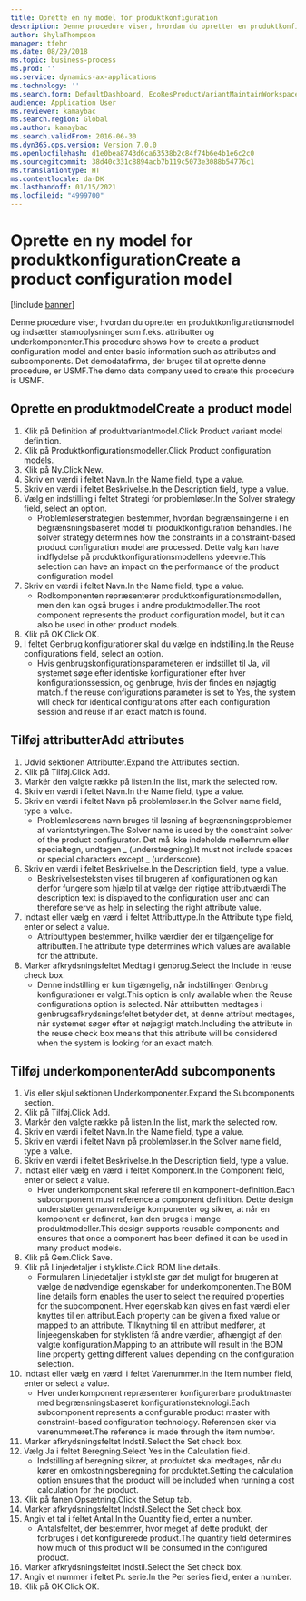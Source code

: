 ```yaml
---
title: Oprette en ny model for produktkonfiguration
description: Denne procedure viser, hvordan du opretter en produktkonfigurationsmodel og indsætter stamoplysninger som f.eks. attributter og underkomponenter.
author: ShylaThompson
manager: tfehr
ms.date: 08/29/2018
ms.topic: business-process
ms.prod: ''
ms.service: dynamics-ax-applications
ms.technology: ''
ms.search.form: DefaultDashboard, EcoResProductVariantMaintainWorkspace, PCProductConfigurationModelListPage, PCCreateProductConfigurationModel, PCProductConfigurationModelDetails, PCBOMLineDetails
audience: Application User
ms.reviewer: kamaybac
ms.search.region: Global
ms.author: kamaybac
ms.search.validFrom: 2016-06-30
ms.dyn365.ops.version: Version 7.0.0
ms.openlocfilehash: d1e0bea8743d6ca63538b2c84f74b6e4b1e6c2c0
ms.sourcegitcommit: 38d40c331c8894acb7b119c5073e3088b54776c1
ms.translationtype: HT
ms.contentlocale: da-DK
ms.lasthandoff: 01/15/2021
ms.locfileid: "4999700"
---
```

# <a name="create-a-product-configuration-model"></a><span data-ttu-id="2d677-103">Oprette en ny model for produktkonfiguration</span><span class="sxs-lookup"><span data-stu-id="2d677-103">Create a product configuration model</span></span>

[!include [banner](../../includes/banner.md)]

<span data-ttu-id="2d677-104">Denne procedure viser, hvordan du opretter en produktkonfigurationsmodel og indsætter stamoplysninger som f.eks. attributter og underkomponenter.</span><span class="sxs-lookup"><span data-stu-id="2d677-104">This procedure shows how to create a product configuration model and enter basic information such as attributes and subcomponents.</span></span> <span data-ttu-id="2d677-105">Det demodatafirma, der bruges til at oprette denne procedure, er USMF.</span><span class="sxs-lookup"><span data-stu-id="2d677-105">The demo data company used to create this procedure is USMF.</span></span>


## <a name="create-a-product-model"></a><span data-ttu-id="2d677-106">Oprette en produktmodel</span><span class="sxs-lookup"><span data-stu-id="2d677-106">Create a product model</span></span>
1. <span data-ttu-id="2d677-107">Klik på Definition af produktvariantmodel.</span><span class="sxs-lookup"><span data-stu-id="2d677-107">Click Product variant model definition.</span></span>
2. <span data-ttu-id="2d677-108">Klik på Produktkonfigurationsmodeller.</span><span class="sxs-lookup"><span data-stu-id="2d677-108">Click Product configuration models.</span></span>
3. <span data-ttu-id="2d677-109">Klik på Ny.</span><span class="sxs-lookup"><span data-stu-id="2d677-109">Click New.</span></span>
4. <span data-ttu-id="2d677-110">Skriv en værdi i feltet Navn.</span><span class="sxs-lookup"><span data-stu-id="2d677-110">In the Name field, type a value.</span></span>
5. <span data-ttu-id="2d677-111">Skriv en værdi i feltet Beskrivelse.</span><span class="sxs-lookup"><span data-stu-id="2d677-111">In the Description field, type a value.</span></span>
6. <span data-ttu-id="2d677-112">Vælg en indstilling i feltet Strategi for problemløser.</span><span class="sxs-lookup"><span data-stu-id="2d677-112">In the Solver strategy field, select an option.</span></span>
    * <span data-ttu-id="2d677-113">Problemløserstrategien bestemmer, hvordan begrænsningerne i en begrænsningsbaseret model til produktkonfiguration behandles.</span><span class="sxs-lookup"><span data-stu-id="2d677-113">The solver strategy determines how the constraints in a constraint-based product configuration model are processed.</span></span> <span data-ttu-id="2d677-114">Dette valg kan have indflydelse på produktkonfigurationsmodellens ydeevne.</span><span class="sxs-lookup"><span data-stu-id="2d677-114">This selection can have an impact on the performance of the product configuration model.</span></span>  
7. <span data-ttu-id="2d677-115">Skriv en værdi i feltet Navn.</span><span class="sxs-lookup"><span data-stu-id="2d677-115">In the Name field, type a value.</span></span>
    * <span data-ttu-id="2d677-116">Rodkomponenten repræsenterer produktkonfigurationsmodellen, men den kan også bruges i andre produktmodeller.</span><span class="sxs-lookup"><span data-stu-id="2d677-116">The root component represents the product configuration model, but it can also be used in other product models.</span></span>  
8. <span data-ttu-id="2d677-117">Klik på OK.</span><span class="sxs-lookup"><span data-stu-id="2d677-117">Click OK.</span></span>
9. <span data-ttu-id="2d677-118">I feltet Genbrug konfigurationer skal du vælge en indstilling.</span><span class="sxs-lookup"><span data-stu-id="2d677-118">In the Reuse configurations field, select an option.</span></span>
    * <span data-ttu-id="2d677-119">Hvis genbrugskonfigurationsparameteren er indstillet til Ja, vil systemet søge efter identiske konfigurationer efter hver konfigurationssession, og genbruge, hvis der findes en nøjagtig match.</span><span class="sxs-lookup"><span data-stu-id="2d677-119">If the reuse configurations parameter is set to Yes, the system will check for identical configurations after each configuration session and reuse if an exact match is found.</span></span>  

## <a name="add-attributes"></a><span data-ttu-id="2d677-120">Tilføj attributter</span><span class="sxs-lookup"><span data-stu-id="2d677-120">Add attributes</span></span>
1. <span data-ttu-id="2d677-121">Udvid sektionen Attributter.</span><span class="sxs-lookup"><span data-stu-id="2d677-121">Expand the Attributes section.</span></span>
2. <span data-ttu-id="2d677-122">Klik på Tilføj.</span><span class="sxs-lookup"><span data-stu-id="2d677-122">Click Add.</span></span>
3. <span data-ttu-id="2d677-123">Markér den valgte række på listen.</span><span class="sxs-lookup"><span data-stu-id="2d677-123">In the list, mark the selected row.</span></span>
4. <span data-ttu-id="2d677-124">Skriv en værdi i feltet Navn.</span><span class="sxs-lookup"><span data-stu-id="2d677-124">In the Name field, type a value.</span></span>
5. <span data-ttu-id="2d677-125">Skriv en værdi i feltet Navn på problemløser.</span><span class="sxs-lookup"><span data-stu-id="2d677-125">In the Solver name field, type a value.</span></span>
    * <span data-ttu-id="2d677-126">Problemløserens navn bruges til løsning af begrænsningsproblemer af variantstyringen.</span><span class="sxs-lookup"><span data-stu-id="2d677-126">The Solver name is used by the constraint solver of the product configurator.</span></span> <span data-ttu-id="2d677-127">Det må ikke indeholde mellemrum eller specialtegn, undtagen _ (understregning).</span><span class="sxs-lookup"><span data-stu-id="2d677-127">It must not include spaces or special characters except _ (underscore).</span></span>  
6. <span data-ttu-id="2d677-128">Skriv en værdi i feltet Beskrivelse.</span><span class="sxs-lookup"><span data-stu-id="2d677-128">In the Description field, type a value.</span></span>
    * <span data-ttu-id="2d677-129">Beskrivelsesteksten vises til brugeren af konfigurationen og kan derfor fungere som hjælp til at vælge den rigtige attributværdi.</span><span class="sxs-lookup"><span data-stu-id="2d677-129">The description text is displayed to the configuration user and can therefore serve as help in selecting the right attribute value.</span></span>  
7. <span data-ttu-id="2d677-130">Indtast eller vælg en værdi i feltet Attributtype.</span><span class="sxs-lookup"><span data-stu-id="2d677-130">In the Attribute type field, enter or select a value.</span></span>
    * <span data-ttu-id="2d677-131">Attributtypen bestemmer, hvilke værdier der er tilgængelige for attributten.</span><span class="sxs-lookup"><span data-stu-id="2d677-131">The attribute type determines which values are available for the attribute.</span></span>  
8. <span data-ttu-id="2d677-132">Marker afkrydsningsfeltet Medtag i genbrug.</span><span class="sxs-lookup"><span data-stu-id="2d677-132">Select the Include in reuse check box.</span></span>
    * <span data-ttu-id="2d677-133">Denne indstilling er kun tilgængelig, når indstillingen Genbrug konfigurationer er valgt.</span><span class="sxs-lookup"><span data-stu-id="2d677-133">This option is only available when the Reuse configurations option is selected.</span></span> <span data-ttu-id="2d677-134">Når attributten medtages i genbrugsafkrydsningsfeltet betyder det, at denne attribut medtages, når systemet søger efter et nøjagtigt match.</span><span class="sxs-lookup"><span data-stu-id="2d677-134">Including the attribute in the reuse check box means that this attribute will be considered when the system is looking for an exact match.</span></span>  

## <a name="add-subcomponents"></a><span data-ttu-id="2d677-135">Tilføj underkomponenter</span><span class="sxs-lookup"><span data-stu-id="2d677-135">Add subcomponents</span></span>
1. <span data-ttu-id="2d677-136">Vis eller skjul sektionen Underkomponenter.</span><span class="sxs-lookup"><span data-stu-id="2d677-136">Expand the Subcomponents section.</span></span>
2. <span data-ttu-id="2d677-137">Klik på Tilføj.</span><span class="sxs-lookup"><span data-stu-id="2d677-137">Click Add.</span></span>
3. <span data-ttu-id="2d677-138">Markér den valgte række på listen.</span><span class="sxs-lookup"><span data-stu-id="2d677-138">In the list, mark the selected row.</span></span>
4. <span data-ttu-id="2d677-139">Skriv en værdi i feltet Navn.</span><span class="sxs-lookup"><span data-stu-id="2d677-139">In the Name field, type a value.</span></span>
5. <span data-ttu-id="2d677-140">Skriv en værdi i feltet Navn på problemløser.</span><span class="sxs-lookup"><span data-stu-id="2d677-140">In the Solver name field, type a value.</span></span>
6. <span data-ttu-id="2d677-141">Skriv en værdi i feltet Beskrivelse.</span><span class="sxs-lookup"><span data-stu-id="2d677-141">In the Description field, type a value.</span></span>
7. <span data-ttu-id="2d677-142">Indtast eller vælg en værdi i feltet Komponent.</span><span class="sxs-lookup"><span data-stu-id="2d677-142">In the Component field, enter or select a value.</span></span>
    * <span data-ttu-id="2d677-143">Hver underkomponent skal referere til en komponent-definition.</span><span class="sxs-lookup"><span data-stu-id="2d677-143">Each subcomponent must reference a component definition.</span></span> <span data-ttu-id="2d677-144">Dette design understøtter genanvendelige komponenter og sikrer, at når en komponent er defineret, kan den bruges i mange produktmodeller.</span><span class="sxs-lookup"><span data-stu-id="2d677-144">This design supports reusable components and ensures that once a component has been defined it can be used in many product models.</span></span>  
8. <span data-ttu-id="2d677-145">Klik på Gem.</span><span class="sxs-lookup"><span data-stu-id="2d677-145">Click Save.</span></span>
9. <span data-ttu-id="2d677-146">Klik på Linjedetaljer i stykliste.</span><span class="sxs-lookup"><span data-stu-id="2d677-146">Click BOM line details.</span></span>
    * <span data-ttu-id="2d677-147">Formularen Linjedetaljer i stykliste gør det muligt for brugeren at vælge de nødvendige egenskaber for underkomponenten.</span><span class="sxs-lookup"><span data-stu-id="2d677-147">The BOM line details form enables the user to select the required properties for the subcomponent.</span></span> <span data-ttu-id="2d677-148">Hver egenskab kan gives en fast værdi eller knyttes til en attribut.</span><span class="sxs-lookup"><span data-stu-id="2d677-148">Each property can be given a fixed value or mapped to an attribute.</span></span> <span data-ttu-id="2d677-149">Tilknytning til en attribut medfører, at linjeegenskaben for styklisten få andre værdier, afhængigt af den valgte konfiguration.</span><span class="sxs-lookup"><span data-stu-id="2d677-149">Mapping to an attribute will result in the BOM line property getting different values depending on the configuration selection.</span></span>  
10. <span data-ttu-id="2d677-150">Indtast eller vælg en værdi i feltet Varenummer.</span><span class="sxs-lookup"><span data-stu-id="2d677-150">In the Item number field, enter or select a value.</span></span>
    * <span data-ttu-id="2d677-151">Hver underkomponent repræsenterer konfigurerbare produktmaster med begrænsningsbaseret konfigurationsteknologi.</span><span class="sxs-lookup"><span data-stu-id="2d677-151">Each subcomponent represents a configurable product master with constraint-based configuration technology.</span></span> <span data-ttu-id="2d677-152">Referencen sker via varenummeret.</span><span class="sxs-lookup"><span data-stu-id="2d677-152">The reference is made through the item number.</span></span>  
11. <span data-ttu-id="2d677-153">Marker afkrydsningsfeltet Indstil.</span><span class="sxs-lookup"><span data-stu-id="2d677-153">Select the Set check box.</span></span>
12. <span data-ttu-id="2d677-154">Vælg Ja i feltet Beregning.</span><span class="sxs-lookup"><span data-stu-id="2d677-154">Select Yes in the Calculation field.</span></span>
    * <span data-ttu-id="2d677-155">Indstilling af beregning sikrer, at produktet skal medtages, når du kører en omkostningsberegning for produktet.</span><span class="sxs-lookup"><span data-stu-id="2d677-155">Setting the calculation option ensures that the product will be included when running a cost calculation for the product.</span></span>  
13. <span data-ttu-id="2d677-156">Klik på fanen Opsætning.</span><span class="sxs-lookup"><span data-stu-id="2d677-156">Click the Setup tab.</span></span>
14. <span data-ttu-id="2d677-157">Marker afkrydsningsfeltet Indstil.</span><span class="sxs-lookup"><span data-stu-id="2d677-157">Select the Set check box.</span></span>
15. <span data-ttu-id="2d677-158">Angiv et tal i feltet Antal.</span><span class="sxs-lookup"><span data-stu-id="2d677-158">In the Quantity field, enter a number.</span></span>
    * <span data-ttu-id="2d677-159">Antalsfeltet, der bestemmer, hvor meget af dette produkt, der forbruges i det konfigurerede produkt.</span><span class="sxs-lookup"><span data-stu-id="2d677-159">The quantity field determines how much of this product will be consumed in the configured product.</span></span>  
16. <span data-ttu-id="2d677-160">Marker afkrydsningsfeltet Indstil.</span><span class="sxs-lookup"><span data-stu-id="2d677-160">Select the Set check box.</span></span>
17. <span data-ttu-id="2d677-161">Angiv et nummer i feltet Pr. serie.</span><span class="sxs-lookup"><span data-stu-id="2d677-161">In the Per series field, enter a number.</span></span>
18. <span data-ttu-id="2d677-162">Klik på OK.</span><span class="sxs-lookup"><span data-stu-id="2d677-162">Click OK.</span></span>

